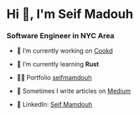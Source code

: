 <h1 align="left">Hi 👋, I'm Seif Madouh</h1>
<h3 align="left">Software Engineer in NYC Area</h3>

- 🔭 I’m currently working on [Cookd](https://cookd.dev/?author=Seif-Mamdouh)

- 🌱 I’m currently learning **Rust**

- 👨‍💻 Portfolio [seifmamdouh](https://www.seifmamdouh.com/)

- 📝 Sometimes I write articles on [Medium](https://medium.com/@seifmamdouh7878)

- 🤝 LinkedIn: [Seif Mamdouh](https://www.linkedin.com/in/seif-mamdouh/)
